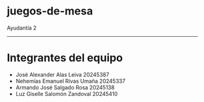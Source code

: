 # juegos-de-mesa
Ayudantía 2

---
# Integrantes del equipo
- José Alexander Alas Leiva 20245387
- Nehemías Emanuel Rivas Umaña 20245337
- Armando José Salgado Rosa 20245138
- Luz Giselle Salomón Zandoval 20245410
